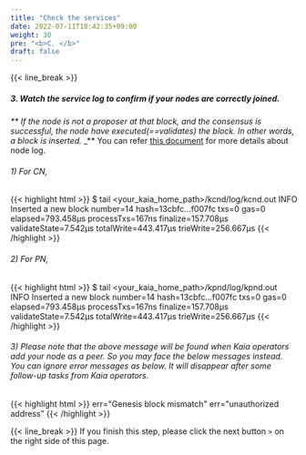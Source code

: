 ```yaml
---
title: "Check the services"
date: 2022-07-11T18:42:35+09:00
weight: 30
pre: "<b>C. </b>"
draft: false
---
```


{{< line_break >}}
##### 3. Watch the service log to confirm if your nodes are correctly joined.

_** If the node is not a proposer at that block, and the consensus is successful, the node have executed(==validates) the block. In other words, a block is inserted._
_** You can refer [this document](https://docs.kaia.io/misc/operation/node-log/#info-logs) for more details about node log. 

###### 1) For CN,
{{< highlight html >}}
$ tail <your_kaia_home_path>/kcnd/log/kcnd.out
INFO Inserted a new block number=14 hash=13cbfc…f007fc txs=0 gas=0 elapsed=793.458µs processTxs=167ns finalize=157.708µs validateState=7.542µs totalWrite=443.417µs trieWrite=256.667µs
{{< /highlight >}}

###### 2) For PN,
{{< highlight html >}}
$ tail <your_kaia_home_path>/kpnd/log/kpnd.out
INFO Inserted a new block number=14 hash=13cbfc…f007fc txs=0 gas=0 elapsed=793.458µs processTxs=167ns finalize=157.708µs validateState=7.542µs totalWrite=443.417µs trieWrite=256.667µs
{{< /highlight >}}

###### 3) Please note that the above message will be found when Kaia operators add your node as a peer. So you may face the below messages instead. You can ignore error messages as below. It will disappear after some follow-up tasks from Kaia operators. 
{{< highlight html >}}
err="Genesis block mismatch"
err="unauthorized address”
{{< /highlight >}}


{{< line_break >}}
If you finish this step, please click the next button ```>``` on the right side of this page.
